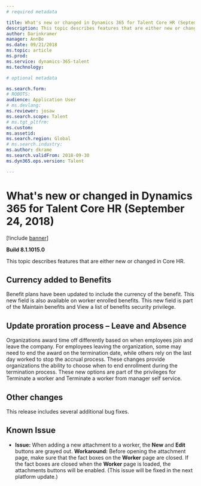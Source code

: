 ```yaml
---
# required metadata

title: What's new or changed in Dynamics 365 for Talent Core HR (September 24, 2018)
description: This topic describes features that are either new or changed in Microsoft Dynamics 365 for Talent Core HR.
author: Darinkramer
manager: AnnBe
ms.date: 09/21/2018
ms.topic: article
ms.prod: 
ms.service: dynamics-365-talent
ms.technology: 

# optional metadata

ms.search.form: 
# ROBOTS: 
audience: Application User
# ms.devlang: 
ms.reviewer: josaw
ms.search.scope: Talent
# ms.tgt_pltfrm: 
ms.custom: 
ms.assetid: 
ms.search.region: Global
# ms.search.industry: 
ms.author: dkrame
ms.search.validFrom: 2018-09-30
ms.dyn365.ops.version: Talent

---
```

# What's new or changed in Dynamics 365 for Talent Core HR (September 24, 2018)

[!include [banner](includes/banner.md)]

**Build 8.1.1015.0**

This topic describes features that are either new or changed in Core HR.

## Currency added to Benefits

Benefit plans have been updated to include the currency of the benefit. This new
field is also available on worker enrolled benefits. 
This new field is part of the Maintain benefits and View a list of benefits security privilege.

## Update proration process – Leave and Absence

Organizations award time off differently based on when employees join and leave
the company. For employees leaving the organization, some may need to end the
award on the termination date, while others rely on the last day worked to stop
the accrual process. These changes provide organizations the ability to choose
when to end enrollment during the termination process. 
These new options are part of the privileges for Terminate a worker and Terminate a worker from manager self service. 

## Other changes

This release includes several additional bug fixes.

## Known Issue

-   **Issue:** When adding a new attachment to a worker, the **New** and **Edit** buttons are grayed out. **Workaround:** Before opening the attachment page, make sure that the fact
    boxes on the **Worker** page are closed. If the fact boxes are closed when the **Worker** page is loaded, the attachments buttons will be enabled. (This issue will be fixed in the next platform update.)
